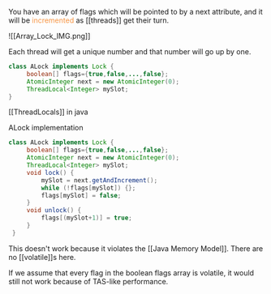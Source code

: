 



You have an array of flags
which will be pointed to by a next attribute, and it will be <font color="#f79646">incremented</font> as [[threads]] get their turn.

![[Array_Lock_IMG.png]]

Each thread will get a unique number and that number will go up by one.



```java
class ALock implements Lock {
	 boolean[] flags={true,false,...,false};
	 AtomicInteger next = new AtomicInteger(0);
	 ThreadLocal<Integer> mySlot; 
}
```



[[ThreadLocals]] in java


ALock implementation
```java
class ALock implements Lock {
	 boolean[] flags={true,false,...,false};
	 AtomicInteger next = new AtomicInteger(0);
	 ThreadLocal<Integer> mySlot;
	 void lock() {
		 mySlot = next.getAndIncrement();
		 while (!flags[mySlot]) {};
		 flags[mySlot] = false;
	 }
	 void unlock() {
		 flags[(mySlot+1)] = true;
	 } 
 }
```


This doesn't work because it violates the [[Java Memory Model]]. There are no [[volatile]]s here.

If we assume that every flag in the boolean flags array is volatile, it would still not work because of TAS-like performance. 